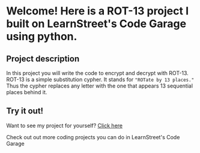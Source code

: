 
Welcome! Here is a ROT-13 project I built on LearnStreet's Code Garage using python.
===============================================================================================================

Project description
-------------------------

In this project you will write the code to encrypt and decrypt with ROT-13. ROT-13 is a simple substitution cypher. It stands for <code>"ROTate by 13 places."</code> Thus the cypher replaces any letter with the one that appears 13 sequential places behind it.

Try it out!
--------------

Want to see my project for yourself? [Click here](http://www.learnstreet.com//profile/538369694d9fa347b5401f30?page_name=project)

Check out out more coding projects you can do in LearnStreet's Code Garage
		